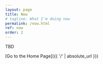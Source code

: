 ```yaml
---
layout: page
title: Now
# tagline: What I'm doing now
permalink: /now.html
ref: now
order: 2
---
```


TBD

[Go to the Home Page]({{ '/' | absolute_url }})
